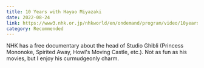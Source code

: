 ```yaml
---
title: 10 Years with Hayao Miyazaki
date: 2022-08-24
link: https://www3.nhk.or.jp/nhkworld/en/ondemand/program/video/10yearshayaomiyazaki/?type=tvEpisode&
category: Recommended
---
```

NHK has a free documentary about the head of Studio Ghibli (Princess Mononoke, Spirited Away, Howl's Moving Castle, etc.). Not as fun as his movies, but I enjoy his curmudgeonly charm.